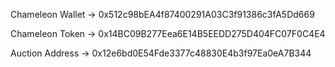 Chameleon Wallet -> 0x512c98bEA4f87400291A03C3f91386c3fA5Dd669

Chameleon Token -> 0x14BC09B277Eea6E14B5EEDD275D404FC07F0C4E4

Auction Address -> 0x12e6bd0E54Fde3377c48830E4b3f97Ea0eA7B344

